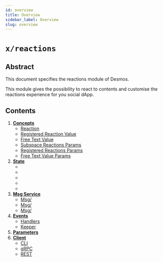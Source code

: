 ```yaml
---
id: overview
title: Overview
sidebar_label: Overview
slug: overview
---
```


# `x/reactions`

## Abstract 
This document specifies the reactions module of Desmos.  

This module gives the possibility to react to contents and customise the reactions experience for you social dApp.

## Contents
1. **[Concepts](02-concepts.md)**
    - [Reaction](02-concepts.md#reaction)
    - [Registered Reaction Value](02-concepts.md#registered-reaction-value)
    - [Free Text Value](02-concepts.md#free-text-value)
    - [Subspace Reactions Params](02-concepts.md#subspace-reactions-params)
    - [Registered Reactions Params](02-concepts.md#registered-reactions-params)
    - [Free Text Value Params](02-concepts.md#free-text-value-params)
2. **[State](03-state.md)**
    - [](03-state.md#next-registered-reaction-id)
    - [](03-state.md#registered-reaction)
    - [](03-state.md#next-reaction-id)
    - [](03-state.md#reaction)
    - [](03-state.md#reactions-subspace-params)
3. **[Msg Service](04-messages.md)**
    - [Msg/](04-messages.md#)
    - [Msg/](04-messages.md#)
    - [Msg/](04-messages.md#)
4. **[Events](05-events.md)**
    - [Handlers](05-events.md#handlers) 
    - [Keeper](05-events.md#keeper)
5. **[Parameters](06-params.md)**
6. **[Client](07-client.md)**
    - [CLI](07-client.md#cli)
    - [gRPC](07-client.md#grpc)
    - [REST](07-client.md#rest)